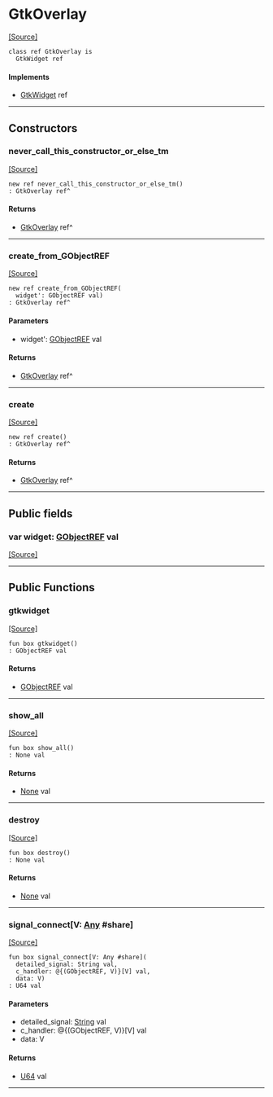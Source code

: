 # GtkOverlay
<span class="source-link">[[Source]](src/gtk3/GtkOverlay.md#L6)</span>
```pony
class ref GtkOverlay is
  GtkWidget ref
```

#### Implements

* [GtkWidget](gtk3-GtkWidget.md) ref

---

## Constructors

### never_call_this_constructor_or_else_tm
<span class="source-link">[[Source]](src/gtk3/GtkOverlay.md#L10)</span>


```pony
new ref never_call_this_constructor_or_else_tm()
: GtkOverlay ref^
```

#### Returns

* [GtkOverlay](gtk3-GtkOverlay.md) ref^

---

### create_from_GObjectREF
<span class="source-link">[[Source]](src/gtk3/GtkOverlay.md#L13)</span>


```pony
new ref create_from_GObjectREF(
  widget': GObjectREF val)
: GtkOverlay ref^
```
#### Parameters

*   widget': [GObjectREF](gtk3-..-gobject-GObjectREF.md) val

#### Returns

* [GtkOverlay](gtk3-GtkOverlay.md) ref^

---

### create
<span class="source-link">[[Source]](src/gtk3/GtkOverlay.md#L17)</span>


```pony
new ref create()
: GtkOverlay ref^
```

#### Returns

* [GtkOverlay](gtk3-GtkOverlay.md) ref^

---

## Public fields

### var widget: [GObjectREF](gtk3-..-gobject-GObjectREF.md) val
<span class="source-link">[[Source]](src/gtk3/GtkOverlay.md#L7)</span>



---

## Public Functions

### gtkwidget
<span class="source-link">[[Source]](src/gtk3/GtkOverlay.md#L9)</span>


```pony
fun box gtkwidget()
: GObjectREF val
```

#### Returns

* [GObjectREF](gtk3-..-gobject-GObjectREF.md) val

---

### show_all
<span class="source-link">[[Source]](src/gtk3/GtkWidget.md#L4)</span>


```pony
fun box show_all()
: None val
```

#### Returns

* [None](builtin-None.md) val

---

### destroy
<span class="source-link">[[Source]](src/gtk3/GtkWidget.md#L7)</span>


```pony
fun box destroy()
: None val
```

#### Returns

* [None](builtin-None.md) val

---

### signal_connect\[V: [Any](builtin-Any.md) #share\]
<span class="source-link">[[Source]](src/gtk3/GtkWidget.md#L10)</span>


```pony
fun box signal_connect[V: Any #share](
  detailed_signal: String val,
  c_handler: @{(GObjectREF, V)}[V] val,
  data: V)
: U64 val
```
#### Parameters

*   detailed_signal: [String](builtin-String.md) val
*   c_handler: @{(GObjectREF, V)}[V] val
*   data: V

#### Returns

* [U64](builtin-U64.md) val

---

